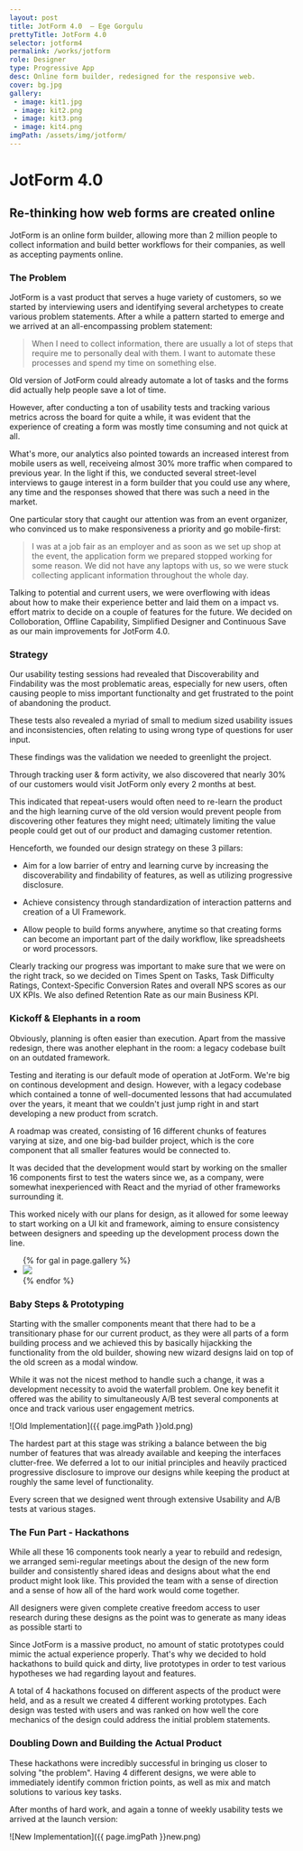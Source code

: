 ```yaml
---
layout: post
title: JotForm 4.0  — Ege Gorgulu
prettyTitle: JotForm 4.0
selector: jotform4
permalink: /works/jotform
role: Designer
type: Progressive App
desc: Online form builder, redesigned for the responsive web.
cover: bg.jpg
gallery:
 - image: kit1.jpg
 - image: kit2.png
 - image: kit3.png
 - image: kit4.png
imgPath: /assets/img/jotform/
---
```


# JotForm 4.0

## Re-thinking how web forms are created online

JotForm is an online form builder, allowing more than 2 million people to collect information and build better workflows for their companies, as well as accepting payments online.

### The Problem

JotForm is a vast product that serves a huge variety of customers, so we started by interviewing users and identifying several archetypes to create various problem statements. After a while a pattern started to emerge and we arrived at an all-encompassing problem statement:

> When I need to collect information, there are usually a lot of steps that require me to personally deal with them. I want to automate these processes and spend my time on something else.

Old version of JotForm could already automate a lot of tasks and the forms did actually help people save a lot of time. 

However, after conducting a ton of usability tests and tracking various metrics across the board for quite a while, it was evident that the experience of creating a form was mostly time consuming and not quick at all.

What's more, our analytics also pointed towards an increased interest from mobile users as well, receiveing almost 30% more traffic when compared to previous year. In the light if this, we conducted several street-level interviews to gauge interest in a form builder that you could use any where, any time and the responses showed that there was such a need in the market. 

One particular story that caught our attention was from an event organizer, who convinced us to make responsiveness a priority and go mobile-first:

> I was at a job fair as an employer and as soon as we set up shop at the event, the application form we prepared stopped working for some reason. We did not have any laptops with us, so we were stuck collecting applicant information throughout the whole day. 

Talking to potential and current users, we were overflowing with ideas about how to make their experience better and laid them on a impact vs. effort matrix to decide on a couple of features for the future. We decided on Colloboration, Offline Capability, Simplified Designer and Continuous Save as our main improvements for JotForm 4.0.

### Strategy

Our usability testing sessions had revealed that Discoverability and Findability was the most problematic areas, especially for new users, often causing people to miss important functionalty and get frustrated to the point of abandoning the product. 

These tests also revealed a myriad of small to medium sized usability issues and inconsistencies, often relating to using wrong type of questions for user input. 

These findings was the validation we needed to greenlight the project.

Through tracking user & form activity, we also discovered that nearly 30% of our customers would visit JotForm only every 2 months at best. 

This indicated that repeat-users would often need to re-learn the product and the high learning curve of the old version would prevent people from discovering other features they might need; ultimately limiting the value people could get out of our product and damaging customer retention.

Henceforth, we founded our design strategy on these 3 pillars: 

- Aim for a low barrier of entry and learning curve by increasing the discoverability and findability of features, as well as utilizing progressive disclosure.

- Achieve consistency through standardization of interaction patterns and creation of a UI Framework.

- Allow people to build forms anywhere, anytime so that creating forms can become an important part of the daily workflow, like spreadsheets or word processors.

Clearly tracking our progress was important to make sure that we were on the right track, so we decided on Times Spent on Tasks, Task Difficulty Ratings, Context-Specific Conversion Rates and overall NPS scores as our UX KPIs. We also defined Retention Rate as our main Business KPI.

### Kickoff & Elephants in a room

Obviously, planning is often easier than execution. Apart from the massive redesign, there was another elephant in the room: a legacy codebase built on an outdated framework.

Testing and iterating is our default mode of operation at JotForm. We're big on continous development and design. However, with a legacy codebase which contained a tonne of well-documented lessons that had accumulated over the years, it meant that we couldn't just jump right in and start developing a new product from scratch. 

A roadmap was created, consisting of 16 different chunks of features varying at size, and one big-bad builder project, which is the core component that all smaller features would be connected to. 

It was decided that the development would start by working on the smaller 16 components first to test the waters since we, as a company, were somewhat inexperienced with React and the myriad of other frameworks surrounding it. 

This worked nicely with our plans for design, as it allowed for some leeway to start working on a UI kit and framework, aiming to ensure consistency between designers and speeding up the development process down the line.

<ul class="gallery web list-unstyled">
{% for gal in page.gallery %}
<li class="col-sm-3 col-xs-6">
<a href="/assets/img/jotform/{{ gal.image }}" target="_blank"><img src="/assets/img/jotform/{{ gal.image }}"></a>
</li>
{% endfor %}
</ul>

### Baby Steps & Prototyping

Starting with the smaller components meant that there had to be a transitionary phase for our current product, as they were all parts of a form building process and we achieved this by basically hijackking the functionality from the old builder, showing new wizard designs laid on top of the old screen as a modal window.

While it was not the nicest method to handle such a change, it was a development necessity to avoid the waterfall problem. One key benefit it offered was the ability to simultaneously A/B test several components at once and track various user engagement metrics.

![Old Implementation]({{ page.imgPath }}old.png)

The hardest part at this stage was striking a balance between the big number of features that was already available and keeping the interfaces clutter-free. We deferred a lot to our initial principles and heavily practiced progressive disclosure to improve our designs while keeping the product at roughly the same level of functionality.

Every screen that we designed went through extensive Usability and A/B tests at various stages.

### The Fun Part - Hackathons

While all these 16 components took nearly a year to rebuild and redesign, we arranged semi-regular meetings about the design of the new form builder and consistently shared ideas and designs about what the end product might look like. This provided the team with a sense of direction and a sense of how all of the hard work would come together.

All designers were given complete creative freedom access to user research during these designs as the point was to generate as many ideas as possible starti to 

Since JotForm is a massive product, no amount of static prototypes could mimic the actual experience properly. That's why we decided to hold hackathons to build quick and dirty, live prototypes in order to test various hypotheses we had regarding layout and features.

A total of 4 hackathons focused on different aspects of the product were held, and as a result we created 4 different working prototypes. Each design was tested with users and was ranked on how well the core mechanics of the design could address the initial problem statements. 

### Doubling Down and Building the Actual Product

These hackathons were incredibly successful in bringing us closer to solving "the problem". Having 4 different designs, we were able to immediately identify common friction points, as well as mix and match solutions to various key tasks. 

After months of hard work, and again a tonne of weekly usability tests we arrived at the launch version:

![New Implementation]({{ page.imgPath }}new.png)










